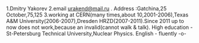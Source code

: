   1.Dmitry Yakorev
  2.email urakend@mail.ru . Address :Gatchina,25 October,75,125
  3.working at CERN(many times,about 10,2001-2006),Texas A&M University(2006-2007),Dresden HRZD(2007-2011).Since 2011 up to now does not work,because an invalid(cannot walk & talk).
High education - St-Petersburg Technical University,Nuclear Physics.
English - fluently -o-
